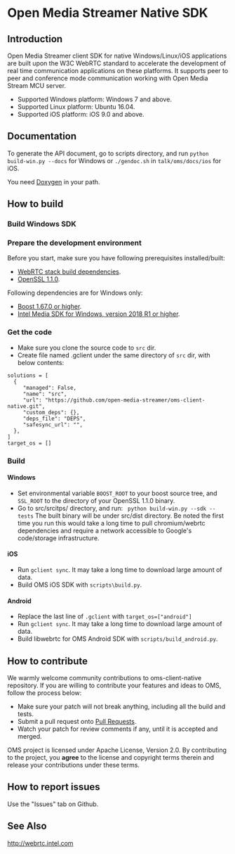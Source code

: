 # Open Media Streamer Native SDK

## Introduction
Open Media Streamer client SDK for native Windows/Linux/iOS applications are built upon the W3C WebRTC standard to accelerate the development of real time communication applications on these platforms. It supports peer to peer and conference mode communication working with Open Media Stream MCU server.

- Supported Windows platform: Windows 7 and above.
- Supported Linux platform: Ubuntu 16.04.
- Supported iOS platform: iOS 9.0 and above.

## Documentation
To generate the API document, go to scripts directory, and run `python build-win.py --docs` for Windows or `./gendoc.sh` in `talk/oms/docs/ios` for iOS.

You need [Doxygen](http://www.doxygen.nl/) in your path.

## How to build

### Build Windows SDK

### Prepare the development environment
Before you start, make sure you have following prerequisites installed/built:

- [WebRTC stack build dependencies](https://webrtc.org/native-code/development/prerequisite-sw/).
- [OpenSSL 1.1.0](https://www.openssl.org/source/).

Following dependencies are for Windows only:

- [Boost 1.67.0 or higher](https://www.boost.org/users/download/).
- [Intel Media SDK for Windows, version 2018 R1 or higher](https://software.intel.com/en-us/media-sdk/choose-download/client).

### Get the code
- Make sure you clone the source code to `src` dir.
- Create file named .gclient under the same directory of `src` dir, with below contents:

```
solutions = [ 
  {  
     "managed": False,  
     "name": "src",  
     "url": "https://github.com/open-media-streamer/oms-client-native.git",  
     "custom_deps": {},  
     "deps_file": "DEPS",  
     "safesync_url": "",  
  },  
]  
target_os = []  
```

### Build
#### Windows
- Set environmental variable ````BOOST_ROOT```` to your boost source tree, and ````SSL_ROOT```` to the directory of your OpenSSL 1.1.0 binary.
- Go to src/srcitps/ directory, and run: ```` python build-win.py --sdk --tests```` The built binary will be under src/dist directory. Be noted the first time you run this would take a long time to pull chromium/webrtc dependencies and require a network accessible to Google's code/storage infrastructure.

#### iOS
- Run `gclient sync`. It may take a long time to download large amount of data.
- Build OMS iOS SDK with `scripts\build.py`.

#### Android
- Replace the last line of `.gclient` with `target_os=["android"]`
- Run `gclient sync`. It may take a long time to download large amount of data.
- Build libwebrtc for OMS Android SDK with `scripts/build_android.py`.

## How to contribute
We warmly welcome community contributions to oms-client-native repository. If you are willing to contribute your features and ideas to OMS, follow the process below:

- Make sure your patch will not break anything, including all the build and tests.
- Submit a pull request onto [Pull Requests](https://github.com/open-media-streamer/oms-client-native/pulls).
- Watch your patch for review comments if any, until it is accepted and merged.

OMS project is licensed under Apache License, Version 2.0. By contributing to the project, you **agree** to the license and copyright terms therein and release your contributions under these terms.

## How to report issues
Use the "Issues" tab on Github.

## See Also
http://webrtc.intel.com
 

